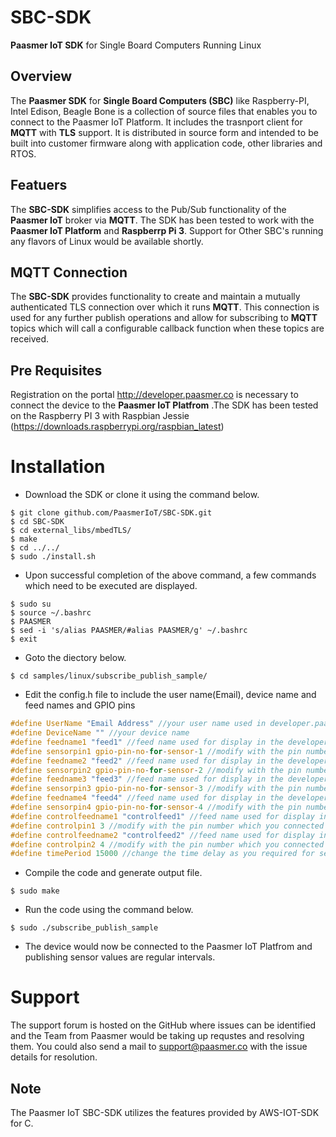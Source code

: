 # SBC-SDK
**Paasmer IoT SDK** for Single Board Computers Running Linux

## Overview

The **Paasmer SDK** for **Single Board Computers (SBC)** like Raspberry-PI, Intel Edison, Beagle Bone is a collection of source files that enables you to connect to the Paasmer IoT Platform. It includes the trasnport client for **MQTT** with **TLS** support.  It is distributed in source form and intended to be built into customer firmware along with application code, other libraries and RTOS.

## Featuers

The **SBC-SDK** simplifies access to the Pub/Sub functionality of the **Paasmer IoT** broker via **MQTT**. The SDK has been tested to work with the **Paasmer IoT Platform** and **Raspberrp Pi 3**. Support for Other SBC's running any flavors of Linux would be available shortly.

## MQTT Connection

The **SBC-SDK** provides functionality to create and maintain a mutually authenticated TLS connection over which it runs **MQTT**. This connection is used for any further publish operations and allow for subscribing to **MQTT** topics which will call a configurable callback function when these topics are received.

## Pre Requisites

Registration on the portal http://developer.paasmer.co is necessary to connect the device to the **Paasmer IoT Platfrom** .The SDK has been tested on the Raspberry PI 3 with Raspbian Jessie (https://downloads.raspberrypi.org/raspbian_latest)

# Installation

* Download the SDK or clone it using the command below.
```
$ git clone github.com/PaasmerIoT/SBC-SDK.git
$ cd SBC-SDK
$ cd external_libs/mbedTLS/
$ make
$ cd ../../
$ sudo ./install.sh
```

* Upon successful completion of the above command, a few commands which need to be executed are displayed.
```
$ sudo su
$ source ~/.bashrc
$ PAASMER
$ sed -i 's/alias PAASMER/#alias PAASMER/g' ~/.bashrc
$ exit
```

* Goto the diectory below.
```
$ cd samples/linux/subscribe_publish_sample/
```

* Edit the config.h file to include the user name(Email), device name and feed names and GPIO pins
```c
#define UserName "Email Address" //your user name used in developer.paasmer.co for registration
#define DeviceName "" //your device name
#define feedname1 "feed1" //feed name used for display in the developer.paasmer.co
#define sensorpin1 gpio-pin-no-for-sensor-1 //modify with the pin number which you connected the sensor, eg 6 or 7 or 22
#define feedname2 "feed2" //feed name used for display in the developer.paasmer.co
#define sensorpin2 gpio-pin-no-for-sensor-2 //modify with the pin number which you connected the sensor, eg 6 or 7 or 22
#define feedname3 "feed3" //feed name used for display in the developer.paasmer.co
#define sensorpin3 gpio-pin-no-for-sensor-3 //modify with the pin number which you connected the sensor, eg 6 or 7 or 22
#define feedname4 "feed4" //feed name used for display in the developer.paasmer.co
#define sensorpin4 gpio-pin-no-for-sensor-4 //modify with the pin number which you connected the sensor, eg 6 or 7 or 22
#define controlfeedname1 "controlfeed1" //feed name used for display in the developer.paasmer.co
#define controlpin1 3 //modify with the pin number which you connected the control device (eg.: motor)
#define controlfeedname2 "controlfeed2" //feed name used for display in the developer.paasmer.co
#define controlpin2 4 //modify with the pin number which you connected the control device (eg.: fan)
#define timePeriod 15000 //change the time delay as you required for sending sensor values to paasmer cloud
```
      
* Compile the code and generate output file.
```
$ sudo make
```

* Run the code using the command below.
```
$ sudo ./subscribe_publish_sample
```

* The device would now be connected to the Paasmer IoT Platfrom and publishing sensor values are regular intervals.

# Support

The support forum is hosted on the GitHub where issues can be identified and the Team from Paasmer would be taking up requstes and resolving them. You could also send a mail to support@paasmer.co with the issue details for resolution.

## Note

The Paasmer IoT SBC-SDK utilizes the features provided by AWS-IOT-SDK for C.
